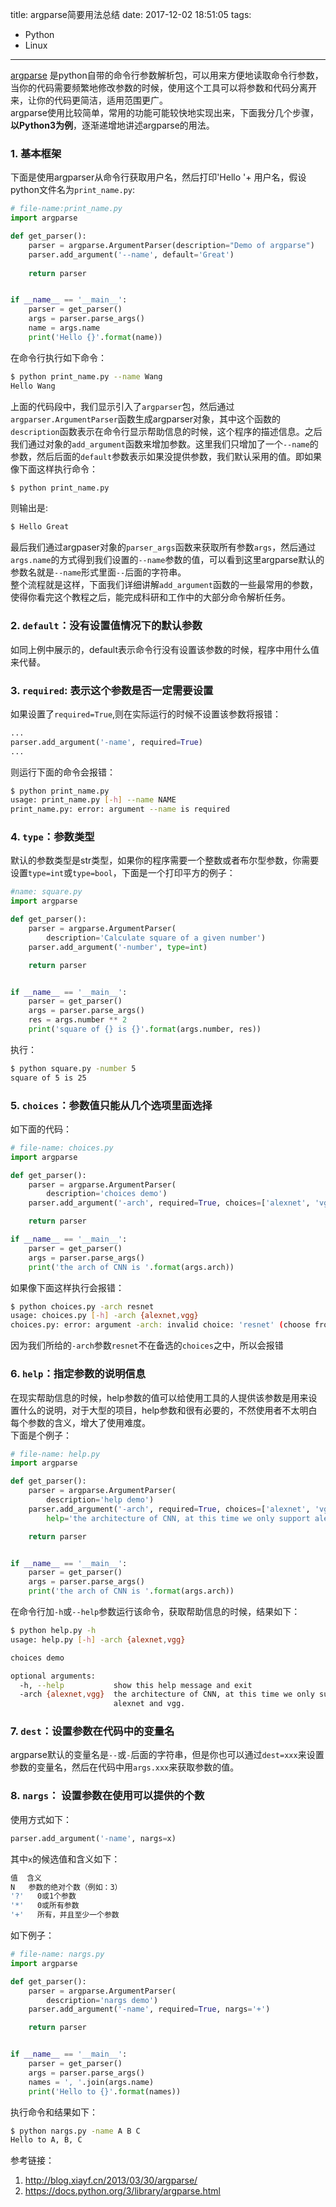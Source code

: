 title: argparse简要用法总结
date: 2017-12-02 18:51:05
tags:
 - Python
 - Linux
---
[argparse](https://docs.python.org/3/library/argparse.html) 是python自带的命令行参数解析包，可以用来方便地读取命令行参数，当你的代码需要频繁地修改参数的时候，使用这个工具可以将参数和代码分离开来，让你的代码更简洁，适用范围更广。  
argparse使用比较简单，常用的功能可能较快地实现出来，下面我分几个步骤，**以Python3为例**，逐渐递增地讲述argparse的用法。  
<!--more-->

### 1. 基本框架
下面是使用argparser从命令行获取用户名，然后打印'Hello '+ 用户名，假设python文件名为`print_name.py`:
```python
# file-name:print_name.py
import argparse

def get_parser():
    parser = argparse.ArgumentParser(description="Demo of argparse")
    parser.add_argument('--name', default='Great')
    
    return parser


if __name__ == '__main__':
    parser = get_parser()
    args = parser.parse_args()
    name = args.name
    print('Hello {}'.format(name))
```
在命令行执行如下命令：
```bash
$ python print_name.py --name Wang
Hello Wang
```
上面的代码段中，我们显示引入了`argparser`包，然后通过`argparser.ArgumentParser`函数生成argparser对象，其中这个函数的`description`函数表示在命令行显示帮助信息的时候，这个程序的描述信息。之后我们通过对象的`add_argument`函数来增加参数。这里我们只增加了一个`--name`的参数，然后后面的`default`参数表示如果没提供参数，我们默认采用的值。即如果像下面这样执行命令：
```bash
$ python print_name.py 
```
则输出是:
```bash
$ Hello Great
```
最后我们通过argpaser对象的`parser_args`函数来获取所有参数`args`，然后通过`args.name`的方式得到我们设置的`--name`参数的值，可以看到这里argparse默认的参数名就是`--name`形式里面`--`后面的字符串。  
整个流程就是这样，下面我们详细讲解`add_argument`函数的一些最常用的参数，使得你看完这个教程之后，能完成科研和工作中的大部分命令解析任务。  

### 2. `default`：没有设置值情况下的默认参数
如同上例中展示的，default表示命令行没有设置该参数的时候，程序中用什么值来代替。

### 3. `required`: 表示这个参数是否一定需要设置
如果设置了`required=True`,则在实际运行的时候不设置该参数将报错：
```python
...
parser.add_argument('-name', required=True)
...
```
则运行下面的命令会报错：
```bash
$ python print_name.py
usage: print_name.py [-h] --name NAME
print_name.py: error: argument --name is required
```

### 4. `type`：参数类型
默认的参数类型是str类型，如果你的程序需要一个整数或者布尔型参数，你需要设置`type=int`或`type=bool`，下面是一个打印平方的例子：
```python
#name: square.py
import argparse

def get_parser():
    parser = argparse.ArgumentParser(
        description='Calculate square of a given number')
    parser.add_argument('-number', type=int)

    return parser


if __name__ == '__main__':
    parser = get_parser()
    args = parser.parse_args()
    res = args.number ** 2
    print('square of {} is {}'.format(args.number, res))
```
执行：
```bash
$ python square.py -number 5
square of 5 is 25 
```

### 5. `choices`：参数值只能从几个选项里面选择
如下面的代码：
```python
# file-name: choices.py
import argparse

def get_parser():
    parser = argparse.ArgumentParser(
        description='choices demo')
    parser.add_argument('-arch', required=True, choices=['alexnet', 'vgg'])

    return parser

if __name__ == '__main__':
    parser = get_parser()
    args = parser.parse_args()
    print('the arch of CNN is '.format(args.arch))
```
如果像下面这样执行会报错：
```bash
$ python choices.py -arch resnet
usage: choices.py [-h] -arch {alexnet,vgg}
choices.py: error: argument -arch: invalid choice: 'resnet' (choose from 'alexnet', 'vgg')
```
因为我们所给的`-arch`参数`resnet`不在备选的`choices`之中，所以会报错

### 6. `help`：指定参数的说明信息
在现实帮助信息的时候，help参数的值可以给使用工具的人提供该参数是用来设置什么的说明，对于大型的项目，help参数和很有必要的，不然使用者不太明白每个参数的含义，增大了使用难度。  
下面是个例子：
```python
# file-name: help.py
import argparse

def get_parser():
    parser = argparse.ArgumentParser(
        description='help demo')
    parser.add_argument('-arch', required=True, choices=['alexnet', 'vgg'],
        help='the architecture of CNN, at this time we only support alexnet and vgg.')

    return parser


if __name__ == '__main__':
    parser = get_parser()
    args = parser.parse_args()
    print('the arch of CNN is '.format(args.arch))
```
在命令行加`-h`或`--help`参数运行该命令，获取帮助信息的时候，结果如下：
```bash
$ python help.py -h
usage: help.py [-h] -arch {alexnet,vgg}

choices demo

optional arguments:
  -h, --help           show this help message and exit
  -arch {alexnet,vgg}  the architecture of CNN, at this time we only support
                       alexnet and vgg.
```
### 7. `dest`：设置参数在代码中的变量名
argparse默认的变量名是`--`或`-`后面的字符串，但是你也可以通过`dest=xxx`来设置参数的变量名，然后在代码中用`args.xxx`来获取参数的值。

### 8. `nargs`： 设置参数在使用可以提供的个数
使用方式如下：
```python
parser.add_argument('-name', nargs=x)
```
其中`x`的候选值和含义如下：
```bash
值  含义
N   参数的绝对个数（例如：3）
'?'   0或1个参数
'*'   0或所有参数
'+'   所有，并且至少一个参数
```
如下例子：
```python
# file-name: nargs.py
import argparse

def get_parser():
    parser = argparse.ArgumentParser(
        description='nargs demo')
    parser.add_argument('-name', required=True, nargs='+')

    return parser


if __name__ == '__main__':
    parser = get_parser()
    args = parser.parse_args()
    names = ', '.join(args.name)
    print('Hello to {}'.format(names))
```
执行命令和结果如下：
```bash
$ python nargs.py -name A B C
Hello to A, B, C
```

参考链接：
 1. <http://blog.xiayf.cn/2013/03/30/argparse/>
 2. <https://docs.python.org/3/library/argparse.html>
